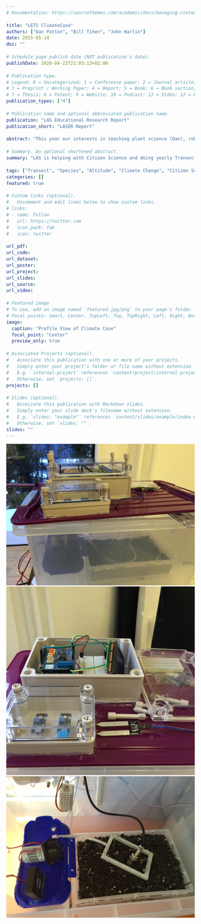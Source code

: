 ```yaml
---
# Documentation: https://sourcethemes.com/academic/docs/managing-content/

title: "LETS ClimateCase"
authors: ["Dan Patton", "Bill Tihen", "John Harlin"]
date: 2015-05-14
doi: ""

# Schedule page publish date (NOT publication's date).
publishDate: 2020-04-23T21:03:13+02:00

# Publication type.
# Legend: 0 = Uncategorized; 1 = Conference paper; 2 = Journal article;
# 3 = Preprint / Working Paper; 4 = Report; 5 = Book; 6 = Book section;
# 7 = Thesis; 8 = Patent; 9 = Website; 10 = Podcast; 11 = Video; 12 = Blog
publication_types: ["4"]

# Publication name and optional abbreviated publication name.
publication: "LAS Educational Research Report"
publication_short: "LASER Report"

abstract: "This year our interests in teaching plant science (Dan), robotics (Bill), and ecology-based climate research (John) came together nicely through a combination of hard work and collaboration into the creation of a ClimateCase that, with sensors, actuators, 3D-printed parts, and microcontrollers, can create ecology-in-a-box, including replicating the outside climate inside the classroom."

# Summary. An optional shortened abstract.
summary: "LAS is helping with Citizen Science and doing yearly Transect studies on species, we also wanted to build a way to simulate projected changes and see if we could assess plant survivability."

tags: ["Transect", "Species", "Altitude", "Climate Change", "Citizen Science", "Robotics", "Plant Science", "3-D Printing"]
categories: []
featured: true

# Custom links (optional).
#   Uncomment and edit lines below to show custom links.
# links:
# - name: Follow
#   url: https://twitter.com
#   icon_pack: fab
#   icon: twitter

url_pdf:
url_code:
url_dataset:
url_poster:
url_project:
url_slides:
url_source:
url_video:

# Featured image
# To use, add an image named `featured.jpg/png` to your page's folder. 
# Focal points: Smart, Center, TopLeft, Top, TopRight, Left, Right, BottomLeft, Bottom, BottomRight.
image:
  caption: "Profile View of Climate Case"
  focal_point: "Center"
  preview_only: true

# Associated Projects (optional).
#   Associate this publication with one or more of your projects.
#   Simply enter your project's folder or file name without extension.
#   E.g. `internal-project` references `content/project/internal-project/index.md`.
#   Otherwise, set `projects: []`.
projects: []

# Slides (optional).
#   Associate this publication with Markdown slides.
#   Simply enter your slide deck's filename without extension.
#   E.g. `slides: "example"` references `content/slides/example/index.md`.
#   Otherwise, set `slides: ""`.
slides: ""
---
```


![Climate Case Profile](climate_case_profile.jpeg)
![Climate Case Electronics](climate_case_electronics.jpeg)
![Climate Case Grow Space](climate_case_internal.jpeg)